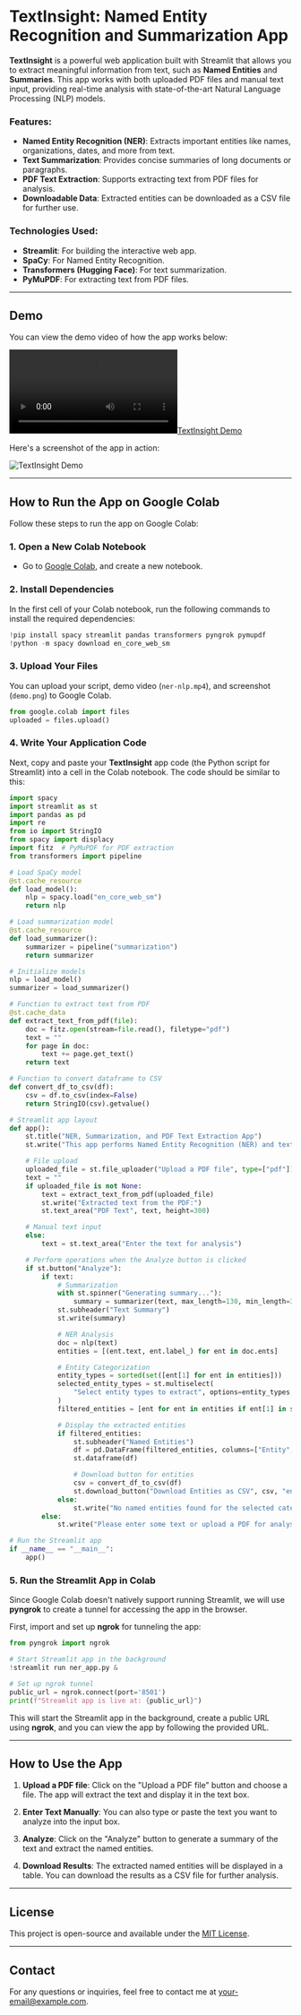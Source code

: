 
# TextInsight: Named Entity Recognition and Summarization App

**TextInsight** is a powerful web application built with Streamlit that allows you to extract meaningful information from text, such as **Named Entities** and **Summaries**. This app works with both uploaded PDF files and manual text input, providing real-time analysis with state-of-the-art Natural Language Processing (NLP) models.

### Features:
- **Named Entity Recognition (NER)**: Extracts important entities like names, organizations, dates, and more from text.
- **Text Summarization**: Provides concise summaries of long documents or paragraphs.
- **PDF Text Extraction**: Supports extracting text from PDF files for analysis.
- **Downloadable Data**: Extracted entities can be downloaded as a CSV file for further use.

### Technologies Used:
- **Streamlit**: For building the interactive web app.
- **SpaCy**: For Named Entity Recognition.
- **Transformers (Hugging Face)**: For text summarization.
- **PyMuPDF**: For extracting text from PDF files.

---

## Demo

You can view the demo video of how the app works below:

[![TextInsight Demo](ner-nlp.mp4)](ner-nlp.mp4)

Here's a screenshot of the app in action:

![TextInsight Demo](demo.png)

---

## How to Run the App on Google Colab

Follow these steps to run the app on Google Colab:

### 1. Open a New Colab Notebook

- Go to [Google Colab](https://colab.research.google.com/), and create a new notebook.

### 2. Install Dependencies

In the first cell of your Colab notebook, run the following commands to install the required dependencies:

```python
!pip install spacy streamlit pandas transformers pyngrok pymupdf
!python -m spacy download en_core_web_sm
```

### 3. Upload Your Files

You can upload your script, demo video (`ner-nlp.mp4`), and screenshot (`demo.png`) to Google Colab.

```python
from google.colab import files
uploaded = files.upload()
```

### 4. Write Your Application Code

Next, copy and paste your **TextInsight** app code (the Python script for Streamlit) into a cell in the Colab notebook. The code should be similar to this:

```python
import spacy
import streamlit as st
import pandas as pd
import re
from io import StringIO
from spacy import displacy
import fitz  # PyMuPDF for PDF extraction
from transformers import pipeline

# Load SpaCy model
@st.cache_resource
def load_model():
    nlp = spacy.load("en_core_web_sm")
    return nlp

# Load summarization model
@st.cache_resource
def load_summarizer():
    summarizer = pipeline("summarization")
    return summarizer

# Initialize models
nlp = load_model()
summarizer = load_summarizer()

# Function to extract text from PDF
@st.cache_data
def extract_text_from_pdf(file):
    doc = fitz.open(stream=file.read(), filetype="pdf")
    text = ""
    for page in doc:
        text += page.get_text()
    return text

# Function to convert dataframe to CSV
def convert_df_to_csv(df):
    csv = df.to_csv(index=False)
    return StringIO(csv).getvalue()

# Streamlit app layout
def app():
    st.title("NER, Summarization, and PDF Text Extraction App")
    st.write("This app performs Named Entity Recognition (NER) and text summarization.")

    # File upload
    uploaded_file = st.file_uploader("Upload a PDF file", type=["pdf"])
    text = ""
    if uploaded_file is not None:
        text = extract_text_from_pdf(uploaded_file)
        st.write("Extracted text from the PDF:")
        st.text_area("PDF Text", text, height=300)

    # Manual text input
    else:
        text = st.text_area("Enter the text for analysis")

    # Perform operations when the Analyze button is clicked
    if st.button("Analyze"):
        if text:
            # Summarization
            with st.spinner("Generating summary..."):
                summary = summarizer(text, max_length=130, min_length=30, do_sample=False)[0]['summary_text']
            st.subheader("Text Summary")
            st.write(summary)

            # NER Analysis
            doc = nlp(text)
            entities = [(ent.text, ent.label_) for ent in doc.ents]

            # Entity Categorization
            entity_types = sorted(set([ent[1] for ent in entities]))
            selected_entity_types = st.multiselect(
                "Select entity types to extract", options=entity_types, default=entity_types
            )
            filtered_entities = [ent for ent in entities if ent[1] in selected_entity_types]

            # Display the extracted entities
            if filtered_entities:
                st.subheader("Named Entities")
                df = pd.DataFrame(filtered_entities, columns=["Entity", "Label"])
                st.dataframe(df)

                # Download button for entities
                csv = convert_df_to_csv(df)
                st.download_button("Download Entities as CSV", csv, "entities.csv", "text/csv")
            else:
                st.write("No named entities found for the selected categories.")
        else:
            st.write("Please enter some text or upload a PDF for analysis.")

# Run the Streamlit app
if __name__ == "__main__":
    app()
```

### 5. Run the Streamlit App in Colab

Since Google Colab doesn't natively support running Streamlit, we will use **pyngrok** to create a tunnel for accessing the app in the browser.

First, import and set up **ngrok** for tunneling the app:

```python
from pyngrok import ngrok

# Start Streamlit app in the background
!streamlit run ner_app.py &

# Set up ngrok tunnel
public_url = ngrok.connect(port='8501')
print(f"Streamlit app is live at: {public_url}")
```

This will start the Streamlit app in the background, create a public URL using **ngrok**, and you can view the app by following the provided URL.

---

## How to Use the App

1. **Upload a PDF file**: Click on the "Upload a PDF file" button and choose a file. The app will extract the text and display it in the text box.
   
2. **Enter Text Manually**: You can also type or paste the text you want to analyze into the input box.
   
3. **Analyze**: Click on the "Analyze" button to generate a summary of the text and extract the named entities.
   
4. **Download Results**: The extracted named entities will be displayed in a table. You can download the results as a CSV file for further analysis.

---

## License

This project is open-source and available under the [MIT License](LICENSE).

---

## Contact

For any questions or inquiries, feel free to contact me at [your-email@example.com](mailto:your-email@example.com).
